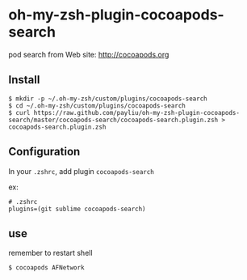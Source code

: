 oh-my-zsh-plugin-cocoapods-search
=================================

pod search from Web site: http://cocoapods.org


## Install

```
$ mkdir -p ~/.oh-my-zsh/custom/plugins/cocoapods-search
$ cd ~/.oh-my-zsh/custom/plugins/cocoapods-search
$ curl https://raw.github.com/payliu/oh-my-zsh-plugin-cocoapods-search/master/cocoapods-search/cocoapods-search.plugin.zsh > cocoapods-search.plugin.zsh 
```

## Configuration
In your `.zshrc`, add plugin `cocoapods-search` 

ex:

```
# .zshrc
plugins=(git sublime cocoapods-search)
```

## use

remember to restart shell

```
$ cocoapods AFNetwork
```
